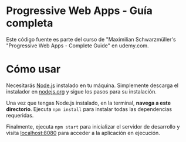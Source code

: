 # Progressive Web Apps - Guía completa
Este código fuente es parte del curso de "Maximilian Schwarzmüller's "Progressive Web Apps - Complete Guide" en udemy.com.

# Cómo usar
Necesitarás [Node.js](https://nodejs.org) instalado en tu máquina. Simplemente descarga el instalador en [nodejs.org](https://nodejs.org) y sigue los pasos para su instalación.

Una vez que tengas Node.js instalado, en la terminal, **navega a este directorio**. Ejecuta `npm install` para instalar todas las dependencias requeridas.

Finalmente, ejecuta `npm start` para inicializar el servidor de desarrollo y visita [localhost:8080](http://localhost:8080) para acceder a la aplicación en ejecución.
